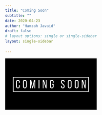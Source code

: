 ```yaml
---
title: "Coming Soon"
subtitle: ""
date: 2020-04-23
author: "Hamzah Javaid"
draft: false
# layout options: single or single-sidebar
layout: single-sidebar

---
```


![Coming Soon](featured-hex.png)

